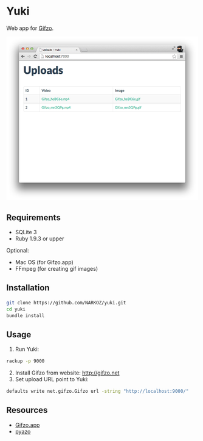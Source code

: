 # Yuki

Web app for [Gifzo](http://gifzo.net/).

![Screen Shot](https://raw.githubusercontent.com/NARKOZ/yuki/gh-pages/screenshot.png)

## Requirements

+ SQLite 3
+ Ruby 1.9.3 or upper

Optional:
+ Mac OS (for Gifzo.app)
+ FFmpeg (for creating gif images)

## Installation

```sh
git clone https://github.com/NARKOZ/yuki.git
cd yuki
bundle install
```

## Usage

1. Run Yuki:

  ```sh
  rackup -p 9000
  ```

2. Install Gifzo from website: http://gifzo.net
3. Set upload URL point to Yuki:

  ```sh
  defaults write net.gifzo.Gifzo url -string "http://localhost:9000/"
  ```

## Resources

+ [Gifzo.app](https://github.com/uiureo/Gifzo.app)
+ [pyazo](https://github.com/uzulla/pyazo)
